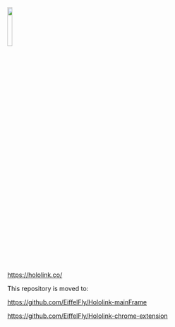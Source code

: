 <img src="https://github.com/j3ygithub/hololink/blob/master/docs/images/brand.png" width="15%">

https://hololink.co/




This repository is moved to:

https://github.com/EiffelFly/Hololink-mainFrame

https://github.com/EiffelFly/Hololink-chrome-extension
